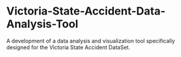 # Victoria-State-Accident-Data-Analysis-Tool
A development of a data analysis and visualization tool specifically designed for the Victoria State Accident DataSet.
